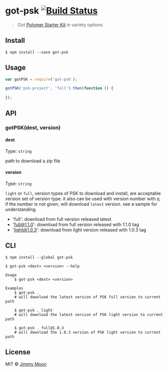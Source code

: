 # got-psk [![Build Status](https://travis-ci.org/ragingwind/node-got-psk.svg?branch=master)](https://travis-ci.org/ragingwind/node-got-psk)

> Got [Polymer Starter Kit](https://goo.gl/xWC7vj) in variety options


## Install

```
$ npm install --save got-psk
```

## Usage

```js
var gotPSK = require('got-psk');

gotPSK('psk-project', 'full').then(function () {
	
});
```

## API

### gotPSK(dest, version)

#### dest

Type: `string`

path to download a zip file

#### version

Type: `string`

`light` or `full`, version types of PSK to download and install, are acceptable version set of version type. it also can be used with version number with `@`, if the number is not given, will download `latest` version. see a sample for understanding.

- 'full': download from full version released latest
- 'full@1.1.0': download from full version released with 1.1.0 tag
- 'light@1.0.3': download from light version released with 1.0.3 tag

## CLI

```
$ npm install --global got-psk
```

```
$ got-psk <dest> <version> --help

Usage
	$ got-psk <dest> <version>

Examples
	$ got-psk .
	# will download the latest version of PSK full version to current path

	$ got-psk . light
	# will download the latest version of PSK light version to current path

	$ got-psk . full@1.0.3
	# will download the 1.0.3 version of PSK light version to current path
```

## License

MIT © [Jimmy Moon](http://ragingwind.me)
